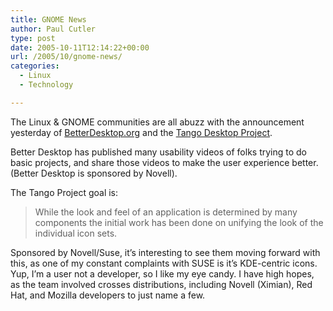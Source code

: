 ```yaml
---
title: GNOME News
author: Paul Cutler
type: post
date: 2005-10-11T12:14:22+00:00
url: /2005/10/gnome-news/
categories:
  - Linux
  - Technology

---
```

The Linux & GNOME communities are all abuzz with the announcement yesterday of [BetterDesktop.org][1] and the [Tango Desktop Project][2].

Better Desktop has published many usability videos of folks trying to do basic projects, and share those videos to make the user experience better. (Better Desktop is sponsored by Novell).

The Tango Project goal is:

> While the look and feel of an application is determined by many components the initial work has been done on unifying the look of the individual icon sets.

Sponsored by Novell/Suse, it&#8217;s interesting to see them moving forward with this, as one of my constant complaints with SUSE is it&#8217;s KDE-centric icons. Yup, I&#8217;m a user not a developer, so I like my eye candy. I have high hopes, as the team involved crosses distributions, including Novell (Ximian), Red Hat, and Mozilla developers to just name a few.

 [1]: http://betterdesktop.org/welcome/
 [2]: http://tango-project.org/Tango_Desktop_Project